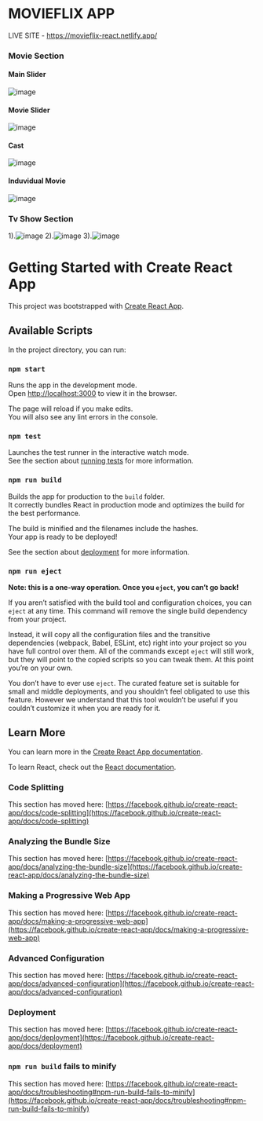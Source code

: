 # MOVIEFLIX APP
LIVE SITE - https://movieflix-react.netlify.app/

### Movie Section
#### Main Slider
![image](https://user-images.githubusercontent.com/76952893/146213073-1fd8b264-b4e1-4a2b-b2ad-afcae4ad8ffe.png)

#### Movie Slider
![image](https://user-images.githubusercontent.com/76952893/146213539-acef677b-0e1c-4d2b-8ab6-ac9e364daec1.png)

#### Cast
![image](https://user-images.githubusercontent.com/76952893/146213724-ddc37eb8-da4f-4288-8ba3-e41f34970d06.png)

#### Induvidual Movie
![image](https://user-images.githubusercontent.com/76952893/146214078-7f198383-03c7-47b6-a90c-f5bc5ac18075.png)


### Tv Show Section
1).![image](https://user-images.githubusercontent.com/76952893/146214612-ed9cb041-4bff-4dbc-b4e9-e15cdcce1b07.png)
2).![image](https://user-images.githubusercontent.com/76952893/146214759-ac194639-276d-40c4-9414-60faeace0365.png)
3).![image](https://user-images.githubusercontent.com/76952893/146215104-678632e9-a798-4847-831a-87d54903e4a7.png)


# Getting Started with Create React App

This project was bootstrapped with [Create React App](https://github.com/facebook/create-react-app).

## Available Scripts

In the project directory, you can run:

### `npm start`

Runs the app in the development mode.\
Open [http://localhost:3000](http://localhost:3000) to view it in the browser.

The page will reload if you make edits.\
You will also see any lint errors in the console.

### `npm test`

Launches the test runner in the interactive watch mode.\
See the section about [running tests](https://facebook.github.io/create-react-app/docs/running-tests) for more information.

### `npm run build`

Builds the app for production to the `build` folder.\
It correctly bundles React in production mode and optimizes the build for the best performance.

The build is minified and the filenames include the hashes.\
Your app is ready to be deployed!

See the section about [deployment](https://facebook.github.io/create-react-app/docs/deployment) for more information.

### `npm run eject`

**Note: this is a one-way operation. Once you `eject`, you can’t go back!**

If you aren’t satisfied with the build tool and configuration choices, you can `eject` at any time. This command will remove the single build dependency from your project.

Instead, it will copy all the configuration files and the transitive dependencies (webpack, Babel, ESLint, etc) right into your project so you have full control over them. All of the commands except `eject` will still work, but they will point to the copied scripts so you can tweak them. At this point you’re on your own.

You don’t have to ever use `eject`. The curated feature set is suitable for small and middle deployments, and you shouldn’t feel obligated to use this feature. However we understand that this tool wouldn’t be useful if you couldn’t customize it when you are ready for it.

## Learn More

You can learn more in the [Create React App documentation](https://facebook.github.io/create-react-app/docs/getting-started).

To learn React, check out the [React documentation](https://reactjs.org/).

### Code Splitting

This section has moved here: [https://facebook.github.io/create-react-app/docs/code-splitting](https://facebook.github.io/create-react-app/docs/code-splitting)

### Analyzing the Bundle Size

This section has moved here: [https://facebook.github.io/create-react-app/docs/analyzing-the-bundle-size](https://facebook.github.io/create-react-app/docs/analyzing-the-bundle-size)

### Making a Progressive Web App

This section has moved here: [https://facebook.github.io/create-react-app/docs/making-a-progressive-web-app](https://facebook.github.io/create-react-app/docs/making-a-progressive-web-app)


### Advanced Configuration

This section has moved here: [https://facebook.github.io/create-react-app/docs/advanced-configuration](https://facebook.github.io/create-react-app/docs/advanced-configuration)

### Deployment

This section has moved here: [https://facebook.github.io/create-react-app/docs/deployment](https://facebook.github.io/create-react-app/docs/deployment)

### `npm run build` fails to minify

This section has moved here: [https://facebook.github.io/create-react-app/docs/troubleshooting#npm-run-build-fails-to-minify](https://facebook.github.io/create-react-app/docs/troubleshooting#npm-run-build-fails-to-minify)
